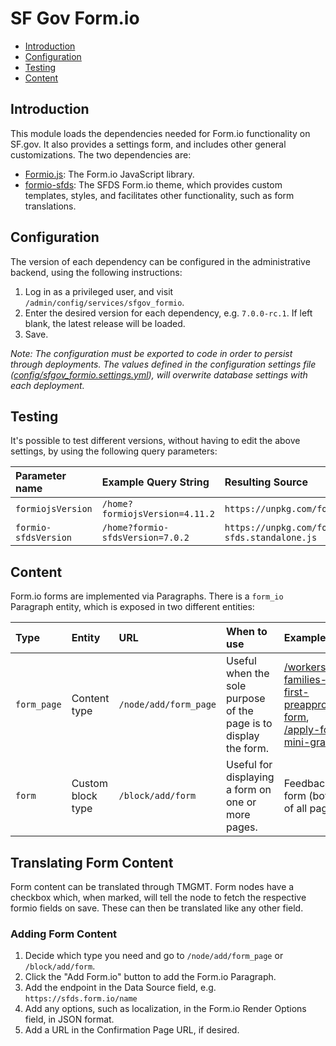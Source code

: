 # SF Gov Form.io

- [Introduction](#introduction)
- [Configuration](#configuration)
- [Testing](#testing)
- [Content](#content)

## Introduction

This module loads the dependencies needed for Form.io functionality on SF.gov. It also provides a settings form, and includes other general customizations. The two dependencies are:

- [Formio.js](https://github.com/formio/formio.js): The Form.io JavaScript library.
- [formio-sfds](https://github.com/SFDigitalServices/formio-sfds): The SFDS Form.io theme, which provides custom templates, styles, and facilitates other functionality, such as form translations.

## Configuration

The version of each dependency can be configured in the administrative backend, using the following instructions:

1. Log in as a privileged user, and visit `/admin/config/services/sfgov_formio`.
2. Enter the desired version for each dependency, e.g. `7.0.0-rc.1`. If left blank, the latest release will be loaded.
3. Save.

_Note: The configuration must be exported to code in order to persist through deployments. The values defined in the configuration settings file ([config/sfgov_formio.settings.yml](/config/sfgov_formio.settings.yml)), will overwrite database settings with each deployment._

## Testing

It's possible to test different versions, without having to edit the above settings, by using the following query parameters:

| Parameter name | Example Query String | Resulting Source |
| :--- | :--- | :---
| `formiojsVersion` | `/home?formiojsVersion=4.11.2` | `https://unpkg.com/formiojs@4.11.2/dist/formio.full.min.js` |
| `formio-sfdsVersion` | `/home?formio-sfdsVersion=7.0.2` | `https://unpkg.com/formio-sfds@7.0.2/dist/formio-sfds.standalone.js` |

## Content

Form.io forms are implemented via Paragraphs. There is a `form_io` Paragraph entity, which is exposed in two different entities:

| Type | Entity | URL | When to use | Examples |
| :--- | :--- | :--- | :--- | :--- |
| `form_page` | Content type | `/node/add/form_page` | Useful when the sole purpose of the page is to display the form. |  [/workers-families-first-preapproval-form](https://sf.gov/workers-families-first-preapproval-form), [/apply-for-mini-grant](https://sf.gov/apply-for-mini-grant) |
| `form` | Custom block type | `/block/add/form` | Useful for displaying a form on one or more pages. | Feedback form (bottom of all pages) |

## Translating Form Content
Form content can be translated through TMGMT. Form nodes have a checkbox which, when marked, will tell the node to fetch the respective formio fields on save. These can then be translated like any other field.

### Adding Form Content

1. Decide which type you need and go to `/node/add/form_page` or `/block/add/form`.
2. Click the "Add Form.io" button to add the Form.io Paragraph.
3. Add the endpoint in the Data Source field, e.g. `https://sfds.form.io/name`
4. Add any options, such as localization, in the Form.io Render Options field, in JSON format.
5. Add a URL in the Confirmation Page URL, if desired.
